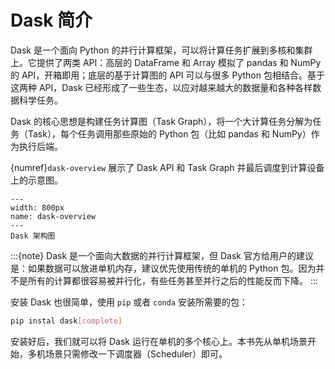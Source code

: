 # Dask 简介

Dask 是一个面向 Python 的并行计算框架，可以将计算任务扩展到多核和集群上。它提供了两类 API：高层的 DataFrame 和 Array 模拟了 pandas 和 NumPy 的 API，开箱即用；底层的基于计算图的 API 可以与很多 Python 包相结合。基于这两种 API，Dask 已经形成了一些生态，以应对越来越大的数据量和各种各样数据科学任务。

Dask 的核心思想是构建任务计算图（Task Graph），将一个大计算任务分解为任务（Task），每个任务调用那些原始的 Python 包（比如 pandas 和 NumPy）作为执行后端。

{numref}`dask-overview` 展示了 Dask API 和 Task Graph 并最后调度到计算设备上的示意图。

```{figure} ../img/ch-dask/dask-overview.svg
---
width: 800px
name: dask-overview
---
Dask 架构图
```

:::{note}
Dask 是一个面向大数据的并行计算框架，但 Dask 官方给用户的建议是：如果数据可以放进单机内存，建议优先使用传统的单机的 Python 包。因为并不是所有的计算都很容易被并行化，有些任务甚至并行之后的性能反而下降。
:::

安装 Dask 也很简单，使用 `pip` 或者 `conda` 安装所需要的包：

```bash
pip instal dask[complete]
```

安装好后，我们就可以将 Dask 运行在单机的多个核心上。本书先从单机场景开始，多机场景只需修改一下调度器（Scheduler）即可。